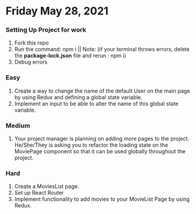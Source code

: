 # Friday May 28, 2021

### Setting Up Project for work
1. Fork this repo
2. Run the command: npm i || Note: (if your terminal throws errors, delete the ****package-lock.json**** file and rerun : npm i)
4. Debug errors



### Easy
1. Create a way to change the name of the default User on the main page by using Redux and defining a global state variable.
2. Implement an input to be able to alter the name of this global state variable.

### Medium
1. Your project manager is planning on adding more pages to the project. He/She/They is asking you to refactor 
   the loading state on the MoviePage component so that it can be used globally throughout the project.
   
### Hard
1. Create a MoviesList page.
2. Set up React Router
3. Implement functionality to add movies to your MovieList Page by using Redux.
